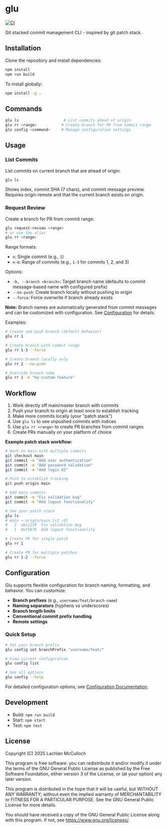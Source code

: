# glu

[![CI](https://github.com/LachlanMcCulloch/glu/actions/workflows/ci.yml/badge.svg)](https://github.com/LachlanMcCulloch/glu/actions/workflows/ci.yml)

Git stacked commit management CLI - inspired by git patch stack.

## Installation

Clone the repository and install dependencies:

```bash
npm install
npm run build
```

To install globally:

```bash
npm install -g .
```

## Commands

```bash
glu ls                    # List commits ahead of origin
glu rr <range>           # Create branch for PR from commit range
glu config <command>     # Manage configuration settings
```

## Usage

### List Commits

List commits on current branch that are ahead of origin:

```bash
glu ls
```

Shows index, commit SHA (7 chars), and commit message preview. Requires origin remote and that the current branch exists on origin.

### Request Review

Create a branch for PR from commit range:

```bash
glu request-review <range>
# or use the alias
glu rr <range>
```

Range formats:

- `n`: Single commit (e.g., `1`)
- `n-m`: Range of commits (e.g., `1-3` for commits 1, 2, and 3)

Options:

- `-b, --branch <branch>`: Target branch name (defaults to commit message-based name with configured prefix)
- `--no-push`: Create branch locally without pushing to origin
- `--force`: Force overwrite if branch already exists

**Note:** Branch names are automatically generated from commit messages and can be customized with configuration. See [Configuration](docs/configuration.md) for details.

Examples:

```bash
# Create and push branch (default behavior)
glu rr 1

# Create branch with commit range
glu rr 1-3 --force

# Create branch locally only
glu rr 2 --no-push

# Override branch name
glu rr 1 -b "my-custom-feature"
```

## Workflow

1. Work directly off main/master branch with commits
2. Push your branch to origin at least once to establish tracking
3. Make more commits locally (your "patch stack")
4. Use `glu ls` to see unpushed commits with indices
5. Use `glu rr <range>` to create PR branches from commit ranges
6. Create PRs manually on your platform of choice

**Example patch stack workflow:**

```bash
# Work on main with multiple commits
git checkout main
git commit -m "Add user authentication"
git commit -m "Add password validation"
git commit -m "Add login UI"

# Push to establish tracking
git push origin main

# Add more commits
git commit -m "Fix validation bug"
git commit -m "Add logout functionality"

# See your patch stack
glu ls
# main → origin/main [↑2 ↓0]
#   2  abc1234  Fix validation bug
#   1  def5678  Add logout functionality

# Create PR for single patch
glu rr 1

# Create PR for multiple patches
glu rr 1-2 --force
```

## Configuration

Glu supports flexible configuration for branch naming, formatting, and behavior. You can customize:

- **Branch prefixes** (e.g., `username/feat/branch-name`)
- **Naming separators** (hyphens vs underscores)
- **Branch length limits**
- **Conventional commit prefix handling**
- **Remote settings**

### Quick Setup

```bash
# Set your branch prefix
glu config set branchPrefix "username/feat/"

# View current configuration
glu config list

# See all options
glu config --help
```

For detailed configuration options, see [Configuration Documentation](docs/configuration.md).

## Development

- Build: `npm run build`
- Start: `npm start`
- Test: `npm test`

## License

Copyright (C) 2025 Lachlan McCulloch

This program is free software: you can redistribute it and/or modify
it under the terms of the GNU General Public License as published by
the Free Software Foundation, either version 3 of the License, or
(at your option) any later version.

This program is distributed in the hope that it will be useful,
but WITHOUT ANY WARRANTY; without even the implied warranty of
MERCHANTABILITY or FITNESS FOR A PARTICULAR PURPOSE. See the
GNU General Public License for more details.

You should have received a copy of the GNU General Public License
along with this program. If not, see <https://www.gnu.org/licenses/>.
